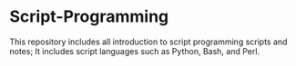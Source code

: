 # Script-Programming
This repository includes all introduction to script programming scripts and notes; It includes script languages such as Python, Bash, and Perl.
